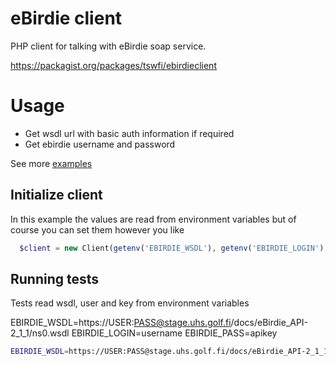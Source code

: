 # eBirdie client

PHP client for talking with eBirdie soap service.

https://packagist.org/packages/tswfi/ebirdieclient

# Usage

* Get wsdl url with basic auth information if required
* Get ebirdie username and password

See more [examples](https://github.com/tswfi/ebirdieclientexample)

## Initialize client

In this example the values are read from environment variables but of course you can set them however you like

```php
  $client = new Client(getenv('EBIRDIE_WSDL'), getenv('EBIRDIE_LOGIN'), getenv('EBIRDIE_PASS'));
```

## Running tests

Tests read wsdl, user and key from environment variables

EBIRDIE_WSDL=https://USER:PASS@stage.uhs.golf.fi/docs/eBirdie_API-2_1_1/ns0.wsdl
EBIRDIE_LOGIN=username
EBIRDIE_PASS=apikey

```bash
EBIRDIE_WSDL=https://USER:PASS@stage.uhs.golf.fi/docs/eBirdie_API-2_1_1/ns0.wsdl EBIRDIE_LOGIN=username EBIRDIE_PASS=apikey ./vendor/bin/phpunit tests
```
